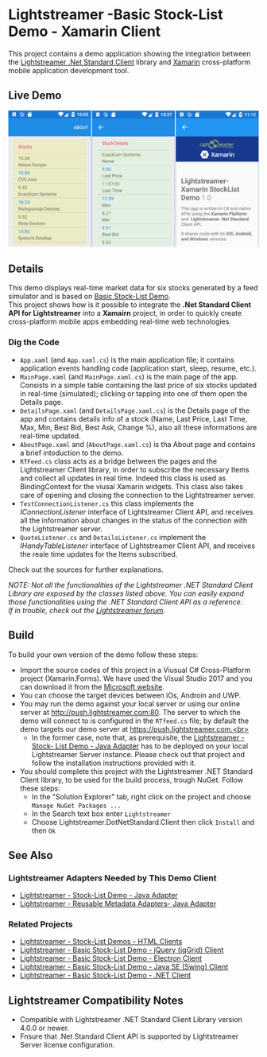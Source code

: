 # Lightstreamer -Basic Stock-List Demo - Xamarin Client

<!-- START DESCRIPTION lightstreamer-example-stocklist-client-javascript-basic-stock-list-demo---electron-client -->

This project contains a demo application showing the integration between the [Lightstreamer .Net Standard Client](https://www.lightstreamer.com/api/ls-dotnetstandard-client/latest/) library and [Xamarin](https://docs.microsoft.com/it-it/xamarin/) cross-platform mobile application development tool.

## Live Demo
![Demo ScreenShot](screen_large.png)<br>

## Details

This demo displays real-time market data for six stocks generated by a feed simulator and is based on [Basic Stock-List Demo](https://github.com/Lightstreamer/Lightstreamer-example-StockList-client-javascript#basic-stock-list-demo---html-client). <br>
This project shows how is it possible to integrate the <b>.Net Standard Client API for Lightstreamer</b> into a <b>Xamairn</b> project, in order to quickly create cross-platform mobile apps embedding real-time web technologies.

<!-- END DESCRIPTION lightstreamer-example-stocklist-client-javascript-basic-stock-list-demo---electron-client -->

### Dig the Code

* `App.xaml` (and `App.xaml.cs`) is the main application file; it contains application events handling code (application start, sleep, resume, etc.).
* `MainPage.xaml` (and `MainPage.xaml.cs`) is the main page of the app. Consists in a simple table containing the last price of six stocks updated in real-time (simulated); clicking or tapping into one of them open the Details page.
* `DetailsPage.xaml` (and `DetailsPage.xaml.cs`) is the Details page of the app and contains details info of a stock (Name, Last Price, Last Time, Max, Min, Best Bid, Best Ask, Change %), also all these informations are real-time updated.
* `AboutPage.xaml` and (`AboutPage.xaml.cs`) is tha About page and contains a brief intoduction to the demo.
* `RTFeed.cs` class acts as a bridge between the pages and the Lightstreamer Client library, in order to subscribe the necessary Items and collect all updates in real time. Indeed this class is used as BindingContext for the viusal Xamarin widgets.
This class also takes care of opening and closing the connection to the Lightstreamer server.
* `TestConnectionListener.cs` this class implements the <i>IConnectionListener</i> interface of Lightstreamer Client API, and receives all the information about changes in the status of the connection with the Lightstreamer server.
* `QuoteListener.cs` and `DetailsListener.cs` implement the <i>IHandyTableListener</i> interface of Lightstreamer Client API, and receives the reale time updates for the Items subscribed.

  
Check out the sources for further explanations.<br>

<i>NOTE: Not all the functionalities of the Lightstreamer .NET Standard Client Library are exposed by the classes listed above. You can easily expand those functionalities using the .NET Standard Client API as a reference.<br>
If in trouble, check out the [Lightstreamer forum](https://forums.lightstreamer.com/).</i> 

## Build 

To build your own version of the demo follow these steps:

* Import the source codes of this project in a Viusual C# Cross-Platform project (Xamarin.Forms). We have used the Visual Studio 2017 and you can download it from the [Microsoft website](https://visualstudio.microsoft.com/en/xamarin/).<br>
* You can choose the target devices between iOs, Androin and UWP.
* You may run the demo against your local server or using our online server at http://push.lightstreamer.com:80. The server to which the demo will connect to is configured in the `RTfeed.cs` file; by default the demo targets our demo server at https://push.lightstreamer.com.<br>
  * In the former case, note that, as prerequisite, the [Lightstreamer - Stock- List Demo - Java Adapter](https://github.com/Lightstreamer/Lightstreamer-example-Stocklist-adapter-java) has to be deployed on your local Lightstreamer Server instance. Please check out that project and follow the installation instructions provided with it.
* You should complete this project with the Lightstreamer .NET Standard Client library, to be used for the build process, trough NuGet. Follow these steps:
	* In the "Solution Explorer" tab, right click on the project and choose `Manage NuGet Packages ...`
	* In the Search text box enter `Lightstreamer`
	* Choose Lightstreamer.DotNetStandard.Client then click `Install` and then `Ok`


## See Also

### Lightstreamer Adapters Needed by This Demo Client

<!-- START RELATED_ENTRIES -->
* [Lightstreamer - Stock-List Demo - Java Adapter](https://github.com/Lightstreamer/Lightstreamer-example-Stocklist-adapter-java)
* [Lightstreamer - Reusable Metadata Adapters- Java Adapter](https://github.com/Lightstreamer/Lightstreamer-example-ReusableMetadata-adapter-java)

<!-- END RELATED_ENTRIES -->

### Related Projects

* [Lightstreamer - Stock-List Demos - HTML Clients](https://github.com/Lightstreamer/Lightstreamer-example-Stocklist-client-javascript)
* [Lightstreamer - Basic Stock-List Demo - jQuery (jqGrid) Client](https://github.com/Lightstreamer/Lightstreamer-example-StockList-client-jquery)
* [Lightstreamer - Basic Stock-List Demo - Electron Client](https://github.com/Lightstreamer/Lightstreamer-example-StockList-client-electron)
* [Lightstreamer - Basic Stock-List Demo - Java SE (Swing) Client](https://github.com/Lightstreamer/Lightstreamer-example-StockList-client-java)
* [Lightstreamer - Basic Stock-List Demo - .NET Client](https://github.com/Lightstreamer/Lightstreamer-example-StockList-client-dotnet)

## Lightstreamer Compatibility Notes 

* Compatible with Lightstreamer .NET Standard Client Library version 4.0.0 or newer.
* Fnsure that .Net Standard Client API is supported by Lightstreamer Server license configuration.

